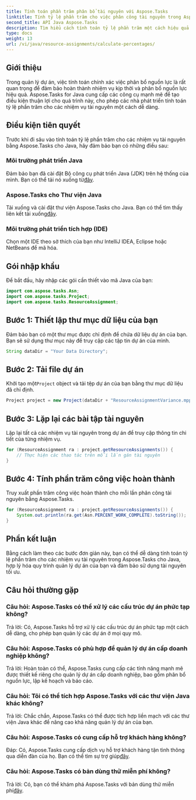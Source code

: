 ```yaml
---
title: Tính toán phần trăm phân bổ tài nguyên với Aspose.Tasks
linktitle: Tính tỷ lệ phần trăm cho việc phân công tài nguyên trong Aspose.Tasks
second_title: API Java Aspose.Tasks
description: Tìm hiểu cách tính toán tỷ lệ phần trăm một cách hiệu quả cho việc phân bổ tài nguyên trong các dự án Java bằng cách sử dụng Aspose.Tasks, đơn giản hóa các tác vụ quản lý dự án.
type: docs
weight: 13
url: /vi/java/resource-assignments/calculate-percentages/
---
```

## Giới thiệu
Trong quản lý dự án, việc tính toán chính xác việc phân bổ nguồn lực là rất quan trọng để đảm bảo hoàn thành nhiệm vụ kịp thời và phân bổ nguồn lực hiệu quả. Aspose.Tasks for Java cung cấp các công cụ mạnh mẽ để tạo điều kiện thuận lợi cho quá trình này, cho phép các nhà phát triển tính toán tỷ lệ phần trăm cho các nhiệm vụ tài nguyên một cách dễ dàng.
## Điều kiện tiên quyết
Trước khi đi sâu vào tính toán tỷ lệ phần trăm cho các nhiệm vụ tài nguyên bằng Aspose.Tasks cho Java, hãy đảm bảo bạn có những điều sau:
### Môi trường phát triển Java
 Đảm bảo bạn đã cài đặt Bộ công cụ phát triển Java (JDK) trên hệ thống của mình. Bạn có thể tải nó xuống từ[đây](https://www.oracle.com/java/technologies/javase-jdk11-downloads.html).
### Aspose.Tasks cho Thư viện Java
 Tải xuống và cài đặt thư viện Aspose.Tasks cho Java. Bạn có thể tìm thấy liên kết tải xuống[đây](https://releases.aspose.com/tasks/java/).
### Môi trường phát triển tích hợp (IDE)
Chọn một IDE theo sở thích của bạn như IntelliJ IDEA, Eclipse hoặc NetBeans để mã hóa. 

## Gói nhập khẩu
Để bắt đầu, hãy nhập các gói cần thiết vào mã Java của bạn:
```java
import com.aspose.tasks.Asn;
import com.aspose.tasks.Project;
import com.aspose.tasks.ResourceAssignment;
```

## Bước 1: Thiết lập thư mục dữ liệu của bạn
Đảm bảo bạn có một thư mục được chỉ định để chứa dữ liệu dự án của bạn. Bạn sẽ sử dụng thư mục này để truy cập các tập tin dự án của mình.
```java
String dataDir = "Your Data Directory";
```
## Bước 2: Tải file dự án
 Khởi tạo một`Project` object và tải tệp dự án của bạn bằng thư mục dữ liệu đã chỉ định.
```java
Project project = new Project(dataDir + "ResourceAssignmentVariance.mpp");
```
## Bước 3: Lặp lại các bài tập tài nguyên
Lặp lại tất cả các nhiệm vụ tài nguyên trong dự án để truy cập thông tin chi tiết của từng nhiệm vụ.
```java
for (ResourceAssignment ra : project.getResourceAssignments()) {
    // Thực hiện các thao tác trên mỗi lần gán tài nguyên
}
```
## Bước 4: Tính phần trăm công việc hoàn thành
Truy xuất phần trăm công việc hoàn thành cho mỗi lần phân công tài nguyên bằng Aspose.Tasks.
```java
for (ResourceAssignment ra : project.getResourceAssignments()) {
    System.out.println(ra.get(Asn.PERCENT_WORK_COMPLETE).toString());
}
```

## Phần kết luận
Bằng cách làm theo các bước đơn giản này, bạn có thể dễ dàng tính toán tỷ lệ phần trăm cho các nhiệm vụ tài nguyên trong Aspose.Tasks cho Java, hợp lý hóa quy trình quản lý dự án của bạn và đảm bảo sử dụng tài nguyên tối ưu.
## Câu hỏi thường gặp
### Câu hỏi: Aspose.Tasks có thể xử lý các cấu trúc dự án phức tạp không?
Trả lời: Có, Aspose.Tasks hỗ trợ xử lý các cấu trúc dự án phức tạp một cách dễ dàng, cho phép bạn quản lý các dự án ở mọi quy mô.
### Câu hỏi: Aspose.Tasks có phù hợp để quản lý dự án cấp doanh nghiệp không?
Trả lời: Hoàn toàn có thể, Aspose.Tasks cung cấp các tính năng mạnh mẽ được thiết kế riêng cho quản lý dự án cấp doanh nghiệp, bao gồm phân bổ nguồn lực, lập kế hoạch và báo cáo.
### Câu hỏi: Tôi có thể tích hợp Aspose.Tasks với các thư viện Java khác không?
Trả lời: Chắc chắn, Aspose.Tasks có thể được tích hợp liền mạch với các thư viện Java khác để nâng cao khả năng quản lý dự án của bạn.
### Câu hỏi: Aspose.Tasks có cung cấp hỗ trợ khách hàng không?
 Đáp: Có, Aspose.Tasks cung cấp dịch vụ hỗ trợ khách hàng tận tình thông qua diễn đàn của họ. Bạn có thể tìm sự trợ giúp[đây](https://forum.aspose.com/c/tasks/15).
### Câu hỏi: Aspose.Tasks có bản dùng thử miễn phí không?
 Trả lời: Có, bạn có thể khám phá Aspose.Tasks với bản dùng thử miễn phí[đây](https://releases.aspose.com/).